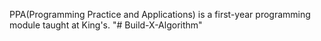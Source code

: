 PPA(Programming Practice and Applications) is a first-year programming module taught at King's.
"# Build-X-Algorithm" 
